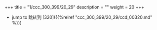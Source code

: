 +++
title = "1/ccc_300_399/20_29"
description = ""
weight = 20
+++

* jump to 跳转到 [320]({{%relref "ccc_300_399/20_29/ccd_00320.md" %}})

